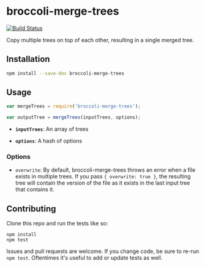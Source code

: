 # broccoli-merge-trees

[![Build Status](https://travis-ci.org/broccolijs/broccoli-merge-trees.png?branch=master)](https://travis-ci.org/broccolijs/broccoli-merge-trees)

Copy multiple trees on top of each other, resulting in a single merged tree.

## Installation

```bash
npm install --save-dev broccoli-merge-trees
```

## Usage

```js
var mergeTrees = require('broccoli-merge-trees');

var outputTree = mergeTrees(inputTrees, options);
```

* **`inputTrees`**: An array of trees

* **`options`**: A hash of options

### Options

* `overwrite`: By default, broccoli-merge-trees throws an error when a file
  exists in multiple trees. If you pass `{ overwrite: true }`, the resulting
  tree will contain the version of the file as it exists in the last input
  tree that contains it.

## Contributing

Clone this repo and run the tests like so:

```
npm install
npm test
```

Issues and pull requests are welcome. If you change code, be sure to re-run
`npm test`. Oftentimes it's useful to add or update tests as well.
